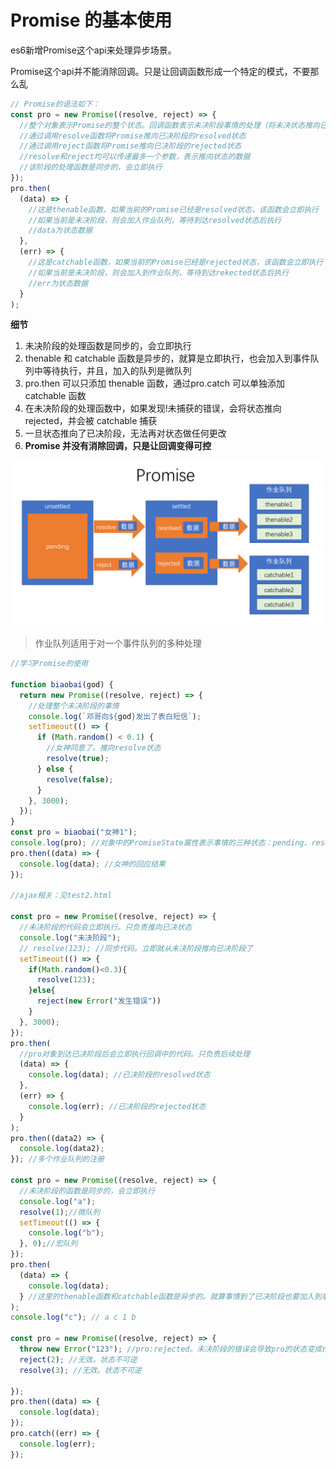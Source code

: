 # Promise 的基本使用

es6新增Promise这个api来处理异步场景。

Promise这个api并不能消除回调。只是让回调函数形成一个特定的模式，不要那么乱

```js
// Promise的语法如下：
const pro = new Promise((resolve, reject) => {
  //整个对象表示Promise的整个状态。回调函数表示未决阶段事情的处理（将未决状态推向已决状态）
  //通过调用resolve函数将Promise推向已决阶段的resolved状态
  //通过调用reject函数将Promise推向已决阶段的rejected状态
  //resolve和reject均可以传递最多一个参数，表示推向状态的数据
  //该阶段的处理函数是同步的，会立即执行
});
pro.then(
  (data) => {
    //这是thenable函数，如果当前的Promise已经是resolved状态，该函数会立即执行
    //如果当前是未决阶段，则会加入作业队列，等待到达resolved状态后执行
    //data为状态数据
  },
  (err) => {
    //这是catchable函数，如果当前的Promise已经是rejected状态，该函数会立即执行
    //如果当前是未决阶段，则会加入到作业队列，等待到达rekected状态后执行
    //err为状态数据
  }
);
```

**细节**

1. 未决阶段的处理函数是同步的，会立即执行
2. thenable 和 catchable 函数是异步的，就算是立即执行，也会加入到事件队列中等待执行，并且，加入的队列是微队列
3. pro.then 可以只添加 thenable 函数，通过pro.catch 可以单独添加 catchable 函数
4. 在未决阶段的处理函数中，如果发现!未捕获的错误，会将状态推向 rejected，并会被 catchable 捕获
5. 一旦状态推向了已决阶段，无法再对状态做任何更改
6. **Promise 并没有消除回调，只是让回调变得可控**

<img src="4.png" />

> 作业队列适用于对一个事件队列的多种处理

```js
//学习Promise的使用

function biaobai(god) {
  return new Promise((resolve, reject) => {
    //处理整个未决阶段的事情
    console.log(`邓哥向${god}发出了表白短信`);
    setTimeout(() => {
      if (Math.random() < 0.1) {
        //女神同意了。推向resolve状态
        resolve(true);
      } else {
        resolve(false);
      }
    }, 3000);
  });
}
const pro = biaobai("女神1");
console.log(pro); //对象中的PromiseState属性表示事情的三种状态：pending、resolved/fullfilled、rejected
pro.then((data) => {
  console.log(data); //女神的回应结果
});

//ajax相关：见test2.html

const pro = new Promise((resolve, reject) => {
  //未决阶段的代码会立即执行。只负责推向已决状态
  console.log("未决阶段");
  // resolve(123); //同步代码。立即就从未决阶段推向已决阶段了
  setTimeout(() => {
    if(Math.random()<0.3){
      resolve(123);
    }else{
      reject(new Error("发生错误"))
    }
  }, 3000);
});
pro.then(
  //pro对象到达已决阶段后会立即执行回调中的代码。只负责后续处理
  (data) => {
    console.log(data); //已决阶段的resolved状态
  },
  (err) => {
    console.log(err); //已决阶段的rejected状态
  }
);
pro.then((data2) => {
  console.log(data2);
}); //多个作业队列的注册

const pro = new Promise((resolve, reject) => {
  //未决阶段的函数是同步的，会立即执行
  console.log("a");
  resolve(1);//微队列
  setTimeout(() => {
    console.log("b");
  }, 0);//宏队列
});
pro.then(
  (data) => {
    console.log(data);
  } //这里的thenable函数和catchable函数是异步的。就算事情到了已决阶段也要加入到事件队列中等待执行栈留空
);
console.log("c"); // a c 1 b

const pro = new Promise((resolve, reject) => {
  throw new Error("123"); //pro:rejected。未决阶段的错误会导致pro的状态变成rejected
  reject(2); //无效。状态不可逆
  resolve(3); //无效。状态不可逆
     
});
pro.then((data) => {
  console.log(data);
});
pro.catch((err) => {
  console.log(err);
});
```

